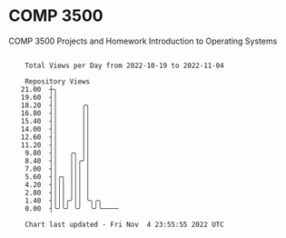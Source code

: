 # COMP 3500
COMP 3500 Projects and Homework
Introduction to Operating Systems

```

    Total Views per Day from 2022-10-19 to 2022-11-04

    Repository Views
   21.00  ┼╮
   19.60  ┤│
   18.20  ┤│      ╭╮
   16.80  ┤│      ││
   15.40  ┤│      ││
   14.00  ┤│      ││
   12.60  ┤│      ││
   11.20  ┤│      ││
    9.80  ┤│   ╭╮ ││
    8.40  ┤│   ││╭╯│
    7.00  ┤│   │││ │
    5.60  ┤│╭╮ │││ │
    4.20  ┤│││ │││ │
    2.80  ┤│││ │││ │
    1.40  ┤│││╭╯││ ╰╮╭╮
    0.00  ┤╰╯╰╯ ╰╯  ╰╯╰────

    Chart last updated - Fri Nov  4 23:55:55 2022 UTC
    
```

